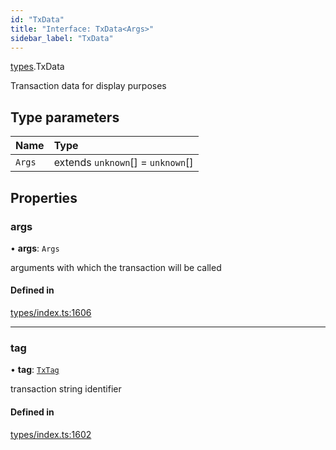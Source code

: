 ```yaml
---
id: "TxData"
title: "Interface: TxData<Args>"
sidebar_label: "TxData"
---
```


[types](../../../modules/Types/Types.md).TxData

Transaction data for display purposes

## Type parameters

| Name | Type |
| :------ | :------ |
| `Args` | extends `unknown`[] = `unknown`[] |

## Properties

### args

• **args**: `Args`

arguments with which the transaction will be called

#### Defined in

[types/index.ts:1606](https://github.com/PolymeshAssociation/polymesh-sdk/blob/15be87e8/src/types/index.ts#L1606)

___

### tag

• **tag**: [`TxTag`](../../../modules/Generated/Types/Types.md#txtag)

transaction string identifier

#### Defined in

[types/index.ts:1602](https://github.com/PolymeshAssociation/polymesh-sdk/blob/15be87e8/src/types/index.ts#L1602)
